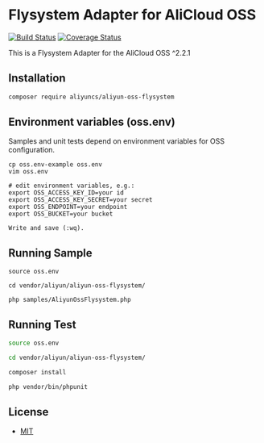 # Flysystem Adapter for AliCloud OSS

[![Build Status](https://travis-ci.org/aliyun/aliyun-oss-php-sdk-flysystem.svg?branch=master)](https://travis-ci.org/aliyun/aliyun-oss-php-sdk-flysystem)
[![Coverage Status](https://coveralls.io/repos/github/aliyun/aliyun-oss-php-sdk-flysystem/badge.svg?branch=master)](https://coveralls.io/github/aliyun/aliyun-oss-php-sdk-flysystem?branch=master)

This is a Flysystem Adapter for the AliCloud OSS ^2.2.1

## Installation

```bash
composer require aliyuncs/aliyun-oss-flysystem
```

## Environment variables (oss.env)
Samples and unit tests depend on environment variables for OSS configuration.
```
cp oss.env-example oss.env
vim oss.env

# edit environment variables, e.g.:
export OSS_ACCESS_KEY_ID=your id
export OSS_ACCESS_KEY_SECRET=your secret
export OSS_ENDPOINT=your endpoint
export OSS_BUCKET=your bucket

Write and save (:wq).
```

## Running Sample

```
source oss.env

cd vendor/aliyun/aliyun-oss-flysystem/

php samples/AliyunOssFlysystem.php
```

## Running Test

```bash
source oss.env

cd vendor/aliyun/aliyun-oss-flysystem/

composer install

php vendor/bin/phpunit
```

## License 
- [MIT](https://github.com/aliyun/aliyun-oss-php-sdk-flysystem/blob/master/LICENSE.md)
